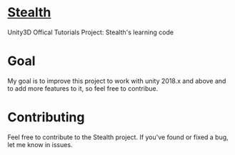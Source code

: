 [Stealth](https://www.youtube.com/watch?v=_TAY-U9eACg&list=PLX2vGYjWbI0QGyfO8PKY1pC8xcRb0X-nP&index=1)
=======

Unity3D Offical Tutorials Project: Stealth's learning code

# Goal
My goal is to improve this project to work with unity 2018.x and above and to add more features to it, so feel free to contribue.

# Contributing
Feel free to contribute to the Stealth project. If you've found or fixed a bug, let me know in issues.